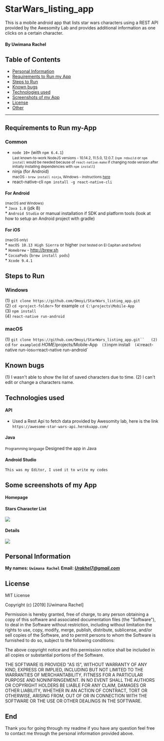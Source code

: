 # StarWars_listing_app

 This is a mobile android app that lists star wars characters using a REST API provided by the Awesomity Lab
 and provides additional information as one clicks on a certain character.

#### By **Uwimana Rachel**

## Table of Contents

- [Personal Information](#personal-information)
- [Requirements to Run my App](#requirements-to-run-my-app)
- [Steps to Run](#steps-to-run)
- [Known bugs](#known-bugs)
- [Technologies used](#technologies-used)
- [Screenshots of my App](#some-screenshots-of-my-App)
- [License](#license)
- [Other](#other)
___

## Requirements to Run my-App


### Common 
  * `node 10+` (with `npm 6.4.1`)  
  <small>Last known-to-work NodeJS versions - 10.14.2, 11.5.0, 12.0.7. (`npm rebuild` or `npm install` would be needed because of `react-native-make` if changing node version after initially installing dependencies with `npm install`)</small>
  * ninja (for Android)  
  <small>macOS - `brew install ninja`, Windows - instructions [here](https://github.com/rwols/CMakeBuilder/wiki/Ninja-for-Windows-Installation-Instructions)</small>
  * react-native-cli `npm install -g react-native-cli`
#### For Android
<small>(macOS and Windows)</small>  
    * `Java 1.8` (jdk 8)  
    * `Android Studio` or manual installation if SDK and platform tools (look at how to setup an Android project with gradle)
#### For iOS
<small>(macOS only)</small>  
    * `macOS 10.13 High Sierra` or higher <small>(not tested on El Capitan and before)</small>  
    * `Homebrew` - http://brew.sh  
    * `CocoaPods` (`brew install pods`)  
    * `Xcode 9.4.1`

## Steps to Run


### Windows
  (1) `git clone https://github.com/Omoyi/StarWars_listing_app.git`  
  (2) `cd <project-folder>` for example `cd C:\projects\Mobile-App`  
  (3) `npm install`  
  (4) `react-native run-android` 
### macOS
(1) `git clone https://github.com/Omoyi/StarWars_listing_app.git``  
(2) `cd <project-folder>` for example `cd $HOME$/projects/Mobile-App`  
(3) `npm install`  
(4) `react-native run-ios` or `react-native run-android`

## Known bugs

(1) I wasn't able to show the list of saved characters due to time.
(2) I can't edit or change a characters name.

## Technologies used

  #### API
   * Used a Rest Api to fetch data provided by Awesomity lab, here is the link `https://awesome-star-wars-api.herokuapp.com/`
  #### Java
   <small>Programming language</small>
    Designed the app in Java
  #### Android Studio
    This was my Editor, I used it to write my codes
## Some screenshots of my App

  #### Homepage



  #### Stars Character List
  ![](app/src/main/res/drawable/screenhome.png)

  #### Details

![](app/src/main/res/drawable/detail.png)


## Personal Information

  **My names: `Uwimana Rachel`**
  **Email: ***Urakhel7@gmail.com*****

## License
  
  MIT License

Copyright (c) [2019] [Uwimana Rachel]

Permission is hereby granted, free of charge, to any person obtaining a copy of this software and associated documentation files (the "Software"), to deal in the Software without restriction, including without limitation the rights to use, copy, modify, merge, publish, distribute, sublicense, and/or sell copies of the Software, and to permit persons to whom the Software is furnished to do so, subject to the following conditions:

The above copyright notice and this permission notice shall be included in all copies or substantial portions of the Software.

THE SOFTWARE IS PROVIDED "AS IS", WITHOUT WARRANTY OF ANY KIND, EXPRESS OR IMPLIED, INCLUDING BUT NOT LIMITED TO THE WARRANTIES OF MERCHANTABILITY, FITNESS FOR A PARTICULAR PURPOSE AND NONINFRINGEMENT. IN NO EVENT SHALL THE AUTHORS OR COPYRIGHT HOLDERS BE LIABLE FOR ANY CLAIM, DAMAGES OR OTHER LIABILITY, WHETHER IN AN ACTION OF CONTRACT, TORT OR OTHERWISE, ARISING FROM, OUT OF OR IN CONNECTION WITH THE SOFTWARE OR THE USE OR OTHER DEALINGS IN THE SOFTWARE.
  
## End

 Thank you for going through my readme if you have any question feel free to contact me through the personal information       provided above.
